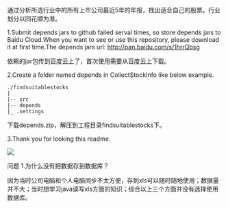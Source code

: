 通过分析所选行业中的所有上市公司最近5年的年报，找出适合自己的股票。行业划分以同花顺为准。

1.Submit depends jars to github failed serval times, so store depends jars to Baidu Cloud.When you want to see or use this repository, please download it at first time.The depends jars url: http://pan.baidu.com/s/1hrrQbsg

依赖的jar包传到百度云上了，首次使用需要从百度云上下载。

2.Create a folder named depends in CollectStockInfo like below example.


    ./findsuitablestocks
    |
    |-- src
    |-- depends
    |_ .settings


下载depends.zip，解压到工程目录findsuitablestocks下。

3.Thank you for looking this readme.

![](http://img.blog.csdn.net/20160117120445235?watermark/2/text/aHR0cDovL2Jsb2cuY3Nkbi5uZXQv/font/5a6L5L2T/fontsize/400/fill/I0JBQkFCMA==/dissolve/70/gravity/Center)

问题
1.为什么没有把数据存到数据库？

因为当时公司电脑和个人电脑同步不太方便，存到xls可以随时随地使用；数据量并不大；当时想学习java读写xls方面的知识；综合以上三个方面并没有选择使用数据库。
